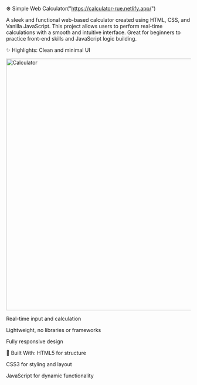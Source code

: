 ⚙️ Simple Web Calculator("https://calculator-rue.netlify.app/")

A sleek and functional web-based calculator created using HTML, CSS, and Vanilla JavaScript. This project allows users to perform real-time calculations with a smooth and intuitive interface. Great for beginners to practice front-end skills and JavaScript logic building.

✨ Highlights:
Clean and minimal UI

<img width="1366" height="684" alt="Calculator" src="https://github.com/user-attachments/assets/64bfa8a2-dc12-4815-af50-e9b3130e78af" />


Real-time input and calculation

Lightweight, no libraries or frameworks

Fully responsive design

🔧 Built With:
HTML5 for structure

CSS3 for styling and layout

JavaScript for dynamic functionality
